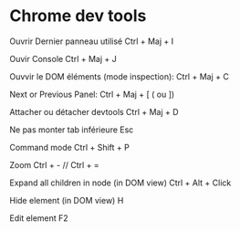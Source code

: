 # Chrome dev tools

Ouvrir Dernier panneau utilisé
    Ctrl + Maj + I

Ouvir Console
    Ctrl + Maj + J

Ouvvir le DOM éléments (mode inspection):
    Ctrl + Maj + C

Next or Previous Panel:
    Ctrl + Maj + [  ( ou ]) 

Attacher ou détacher devtools
    Ctrl + Maj + D

Ne pas monter tab inférieure
    Esc

Command mode 
    Ctrl + Shift + P

Zoom
    Ctrl + -    //   Ctrl + =

Expand all children in node (in DOM view)
    Ctrl + Alt + Click

Hide element (in DOM view)
    H

Edit element
    F2